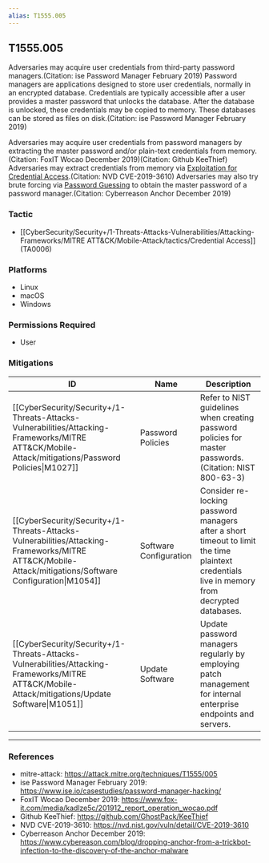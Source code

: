 ```yaml
---
alias: T1555.005
---
```


## T1555.005

Adversaries may acquire user credentials from third-party password managers.(Citation: ise Password Manager February 2019) Password managers are applications designed to store user credentials, normally in an encrypted database. Credentials are typically accessible after a user provides a master password that unlocks the database. After the database is unlocked, these credentials may be copied to memory. These databases can be stored as files on disk.(Citation: ise Password Manager February 2019)

Adversaries may acquire user credentials from password managers by extracting the master password and/or plain-text credentials from memory.(Citation: FoxIT Wocao December 2019)(Citation: Github KeeThief) Adversaries may extract credentials from memory via [Exploitation for Credential Access](https://attack.mitre.org/techniques/T1212).(Citation: NVD CVE-2019-3610)
 Adversaries may also try brute forcing via [Password Guessing](https://attack.mitre.org/techniques/T1110/001) to obtain the master password of a password manager.(Citation: Cyberreason Anchor December 2019)


### Tactic
- [[CyberSecurity/Security+/1-Threats-Attacks-Vulnerabilities/Attacking-Frameworks/MITRE ATT&CK/Mobile-Attack/tactics/Credential Access]] (TA0006)

### Platforms
- Linux
- macOS
- Windows

### Permissions Required
- User

### Mitigations

| ID | Name | Description |
| --- | --- | --- |
| [[CyberSecurity/Security+/1-Threats-Attacks-Vulnerabilities/Attacking-Frameworks/MITRE ATT&CK/Mobile-Attack/mitigations/Password Policies\|M1027]] | Password Policies | Refer to NIST guidelines when creating password policies for master passwords.(Citation: NIST 800-63-3) |
| [[CyberSecurity/Security+/1-Threats-Attacks-Vulnerabilities/Attacking-Frameworks/MITRE ATT&CK/Mobile-Attack/mitigations/Software Configuration\|M1054]] | Software Configuration | Consider re-locking password managers after a short timeout to limit the time plaintext credentials live in memory from decrypted databases. |
| [[CyberSecurity/Security+/1-Threats-Attacks-Vulnerabilities/Attacking-Frameworks/MITRE ATT&CK/Mobile-Attack/mitigations/Update Software\|M1051]] | Update Software | Update password managers regularly by employing patch management for internal enterprise endpoints and servers. |


---
### References

- mitre-attack: https://attack.mitre.org/techniques/T1555/005
- ise Password Manager February 2019: https://www.ise.io/casestudies/password-manager-hacking/
- FoxIT Wocao December 2019: https://www.fox-it.com/media/kadlze5c/201912_report_operation_wocao.pdf
- Github KeeThief: https://github.com/GhostPack/KeeThief
- NVD CVE-2019-3610: https://nvd.nist.gov/vuln/detail/CVE-2019-3610
- Cyberreason Anchor December 2019: https://www.cybereason.com/blog/dropping-anchor-from-a-trickbot-infection-to-the-discovery-of-the-anchor-malware

